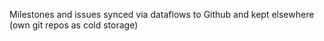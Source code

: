 Milestones and issues synced via dataflows to Github and kept elsewhere (own git repos as cold storage)